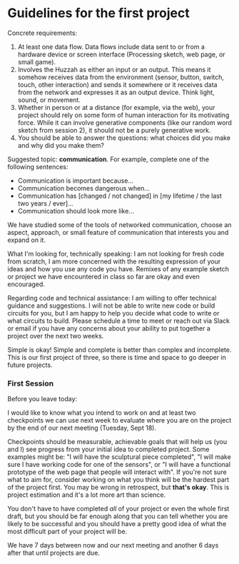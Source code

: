 # Guidelines for the first project

Concrete requirements:

1. At least one data flow. Data flows include data sent to or from a hardware device or screen interface (Processing sketch, web page, or small game).
1. Involves the Huzzah as either an input or an output. This means it somehow receives data from the environment (sensor, button, switch, touch, other interaction) and sends it somewhere or it receives data from the network and expresses it as an output device. Think light, sound, or movement.
1. Whether in person or at a distance (for example, via the web), your project should rely on some form of human interaction for its motivating force. While it can involve generative components (like our random word sketch from session 2), it should not be a purely generative work.
1. You should be able to answer the questions: what choices did you make and why did you make them?

Suggested topic: **communication**. For example, complete one of the following sentences:

- Communication is important because...
- Communication becomes dangerous when...
- Communication has [changed / not changed] in [my lifetime / the last two years / ever]...
- Communication should look more like...

We have studied some of the tools of networked communication, choose an aspect, approach, or small feature of communication that interests you and expand on it.

What I'm looking for, technically speaking: I am not looking for fresh code from scratch, I am more concerned with the resulting expression of your ideas and how you use any code you have. Remixes of any example sketch or project we have encountered in class so far are okay and even encouraged.

Regarding code and technical assistance: I am willing to offer technical guidance and suggestions. I will not be able to write new code or build circuits for you, but I am happy to help you decide what code to write or what circuits to build. Please schedule a time to meet or reach out via Slack or email if you have any concerns about your ability to put together a project over the next two weeks.

Simple is okay! Simple and complete is better than complex and incomplete. This is our first project of three, so there is time and space to go deeper in future projects.

### First Session

Before you leave today:

I would like to know what you intend to work on and at least two checkpoints we can use next week to evaluate where you are on the project by the end of our next meeting (Tuesday, Sept 18).

Checkpoints should be measurable, achievable goals that will help us (you and I) see progress from your initial idea to completed project. Some examples might be: "I will have the sculptural piece completed", "I will make sure I have working code for one of the sensors", or "I will have a functional prototype of the web page that people will interact with". If you're not sure what to aim for, consider working on what you think will be the hardest part of the project first. You may be wrong in retrospect, but **that's okay**. This is project estimation and it's a lot more art than science.

You don't have to have completed _all_ of your project or even the whole first draft, but you should be far enough along that you can tell whether you are likely to be successful and you should have a pretty good idea of what the most difficult part of your project will be.

We have 7 days between now and our next meeting and another 6 days after that until projects are due.

